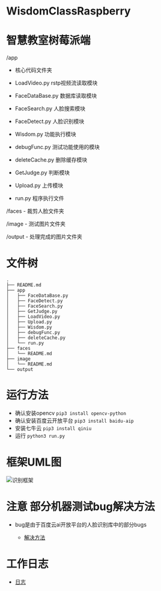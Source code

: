 # WisdomClassRaspberry
# 智慧教室树莓派端

/app 
  - 核心代码文件夹

  - LoadVideo.py rstp视频流读取模块 

  - FaceDataBase.py 数据库读取模块    

  - FaceSearch.py 人脸搜索模块

  - FaceDetect.py 人脸识别模块
	
  - Wisdom.py    功能执行模块
	
  -	debugFunc.py  测试功能使用的模块
	
  -	deleteCache.py 删除缓存模块
	
  -	GetJudge.py   判断模块
	
  -	Upload.py     上传模块

  -	run.py 程序执行文件

/faces 
	- 裁剪人脸文件夹

/image 
	- 测试图片文件夹

/output 
	- 处理完成的图片文件夹

# 文件树
    
    .
    ├── README.md
    ├── app
    │   ├── FaceDataBase.py
    │   ├── FaceDetect.py
    │   ├── FaceSearch.py
    │   ├── GetJudge.py
    │   ├── LoadVideo.py
    │   ├── Upload.py
    │   ├── Wisdom.py
    │   ├── debugFunc.py
    │   ├── deleteCache.py
    │   └── run.py
    ├── faces
    │   └── README.md
    ├── image
    │   └── README.md
    └── output
	

# 运行方法

- 确认安装opencv 
	```pip3 install opencv-python```
- 确认安装百度云开放平台
	```pip3 install baidu-aip```
- 安装七牛云
		```pip3 install qiniu```
- 运行
  ```python3 run.py```

# 框架UML图

![识别框架](https://s2.ax1x.com/2019/05/20/EzFcT0.md.png)

# 注意 部分机器测试bug解决方法

  - bug是由于百度云ai开放平台的人脸识别库中的部分bugs

	- [解决方法](http://120.79.148.86/2019/05/10/Fix-Bug-Baidu-Aip/)

# 工作日志

  - [日志](http://120.79.148.86/2019/05/11/Wisdom-record/)